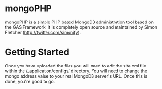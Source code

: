 mongoPHP
========

mongoPHP is a simple PHP based MongoDB administration tool based on the GAS Framework. It is completely open source and maintained by Simon Fletcher (http://twitter.com/simonify).

Getting Started
===============

Once you have uploaded the files you will need to edit the site.xml file within the /_application/configs/ directory. You will need to change the mongo address value to your real MongoDB server's URL. Once this is done, you're good to go.